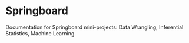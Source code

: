 # Springboard
Documentation for Springboard mini-projects: Data Wrangling, Inferential Statistics, Machine Learning.
